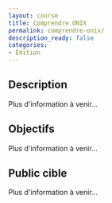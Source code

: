 ```yaml
---
layout: course
title: Comprendre ONIX
permalink: comprendre-onix/
description_ready: false
categories:
- Édition
---
```

## Description
Plus d'information à venir...

## Objectifs
Plus d'information à venir...

## Public cible
Plus d'information à venir...
